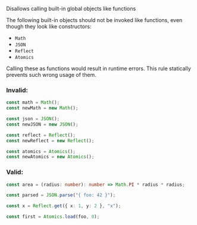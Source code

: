 Disallows calling built-in global objects like functions

The following built-in objects should not be invoked like functions, even though
they look like constructors:

- `Math`
- `JSON`
- `Reflect`
- `Atomics`

Calling these as functions would result in runtime errors. This rule statically
prevents such wrong usage of them.

### Invalid:

```typescript
const math = Math();
const newMath = new Math();

const json = JSON();
const newJSON = new JSON();

const reflect = Reflect();
const newReflect = new Reflect();

const atomics = Atomics();
const newAtomics = new Atomics();
```

### Valid:

```typescript
const area = (radius: number): number => Math.PI * radius * radius;

const parsed = JSON.parse("{ foo: 42 }");

const x = Reflect.get({ x: 1, y: 2 }, "x");

const first = Atomics.load(foo, 0);
```
